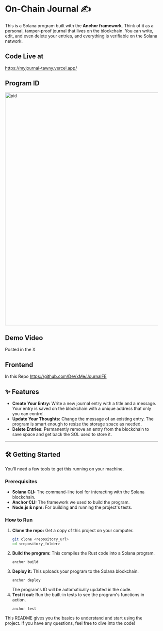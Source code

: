 

# On-Chain Journal ✍️

This is a Solana program built with the **Anchor framework**. Think of it as a personal, tamper-proof journal that lives on the blockchain. You can write, edit, and even delete your entries, and everything is verifiable on the Solana network.

## Code Live at
https://myjournal-tawny.vercel.app/

## Program ID
<img width="1364" height="768" alt="pid" src="https://github.com/user-attachments/assets/d8238f3d-537b-4624-8d52-4e4f04acb8ae" />

## Demo Video 

Posted in the X

## Frontend
 In this Repo https://github.com/DeVxMe/JournalFE

## ✨ Features

* **Create Your Entry:** Write a new journal entry with a title and a message. Your entry is saved on the blockchain with a unique address that only you can control.
* **Update Your Thoughts:** Change the message of an existing entry. The program is smart enough to resize the storage space as needed.
* **Delete Entries:** Permanently remove an entry from the blockchain to save space and get back the SOL used to store it.

---

## 🛠️ Getting Started

You'll need a few tools to get this running on your machine.

### Prerequisites

* **Solana CLI:** The command-line tool for interacting with the Solana blockchain.
* **Anchor CLI:** The framework we used to build the program.
* **Node.js & npm:** For building and running the project's tests.

### How to Run

1.  **Clone the repo:** Get a copy of this project on your computer.
    ```bash
    git clone <repository_url>
    cd <repository_folder>
    ```
2.  **Build the program:** This compiles the Rust code into a Solana program.
    ```bash
    anchor build
    ```
3.  **Deploy it:** This uploads your program to the Solana blockchain.
    ```bash
    anchor deploy
    ```
    The program's ID will be automatically updated in the code.
4.  **Test it out:** Run the built-in tests to see the program's functions in action.
    ```bash
    anchor test
    ```

This README gives you the basics to understand and start using the project. If you have any questions, feel free to dive into the code!
